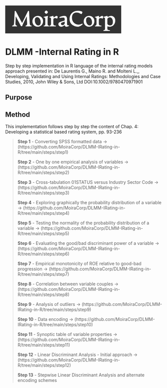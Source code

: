  ![MoiraCorp logo](/assets/images/MoiraCorp_Capture.jpg)
# DLMM -Internal Rating in R
Step by step implementation in R language of the internal rating models approach presented in: De Laurentis G., Maino R. and Molteni L.,, Developing, Validating and Using Internal Ratings: Methodologies and Case Studies, 2010, John Wiley &amp; Sons, Ltd  DOI:10.1002/9780470971901 

## Purpose

## Method
This implementation follows step by step the content of Chap. 4:  Developing a statistical based rating system, pp. 93-236

> <p><strong>Step 1</strong> - Converting SPSS formatted data -> (https://github.com/MoiraCorp/DLMM-IRating-in-R/tree/main/steps/step1)</p>
> <p><strong>Step 2</strong> - One by one empirical analysis of variables -> (https://github.com/MoiraCorp/DLMM-IRating-in-R/tree/main/steps/step2)</p>
> <p><strong>Step 3</strong> - Cross-tabulation 01STATUS versus Industry Sector Code -> (https://github.com/MoiraCorp/DLMM-IRating-in-R/tree/main/steps/step3)</p>
> <p><strong>Step 4</strong> - Exploring graphically the probability distribution of a variable  -> (https://github.com/MoiraCorp/DLMM-IRating-in-R/tree/main/steps/step4)</p>
> <p><strong>Step 5</strong> - Testing the normality of the probability distribution of a variable  -> (https://github.com/MoiraCorp/DLMM-IRating-in-R/tree/main/steps/step5) </p>
> <p><strong>Step 6</strong> - Evaluating the good/bad discriminant power of a variable  -> (https://github.com/MoiraCorp/DLMM-IRating-in-R/tree/main/steps/step6) </p>
> <p><strong>Step 7</strong> - Empirical monotonicity of ROE relative to good-bad progression  -> (https://github.com/MoiraCorp/DLMM-IRating-in-R/tree/main/steps/step7) </p>
> <p><strong>Step 8</strong> - Correlation between variable couples  -> (https://github.com/MoiraCorp/DLMM-IRating-in-R/tree/main/steps/step8) </p>
> <p><strong>Step 9</strong> - Analysis of outliers -> (https://github.com/MoiraCorp/DLMM-IRating-in-R/tree/main/steps/step9) </p>
> <p><strong>Step 10</strong> - Data encoding -> (https://github.com/MoiraCorp/DLMM-IRating-in-R/tree/main/steps/step10) </p>
> <p><strong>Step 11</strong> - Synoptic table of variable properties -> (https://github.com/MoiraCorp/DLMM-IRating-in-R/tree/main/steps/step11) </p>
> <p><strong>Step 12</strong> - Linear Discriminant Analysis - Initial approach -> (https://github.com/MoiraCorp/DLMM-IRating-in-R/tree/main/steps/step12) </p>
> <p><strong>Step 13</strong> - Stepwise Linear Discriminant Analysis and alternate encoding schemes</p>
